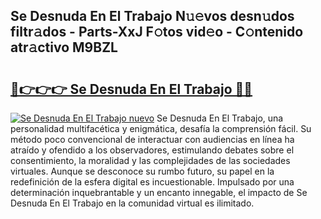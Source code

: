 ## Se Desnuda En El Trabajo N𝚞𝚎vos desn𝚞dos filtr𝚊dos - Parts-XxJ F𝚘tos vid𝚎o - C𝚘ntenido atr𝚊ctivo M9BZL

# <h2><a href="http://mbc5gm.tromn.icu/?c=Se+Desnuda+En+El+Trabajo">🔗👉👉👉 Se Desnuda En El Trabajo 🔗🔗</a></h2>

[![Se Desnuda En El Trabajo nuevo](https://i.imgur.com/pEAQMta.gif)](http://mbc5gm.tromn.icu/?c=Se+Desnuda+En+El+Trabajo)
Se Desnuda En El Trabajo, una personalidad multifacética y enigmática, desafía la comprensión fácil. Su método poco convencional de interactuar con audiencias en línea ha atraído y ofendido a los observadores, estimulando debates sobre el consentimiento, la moralidad y las complejidades de las sociedades virtuales. Aunque se desconoce su rumbo futuro, su papel en la redefinición de la esfera digital es incuestionable. Impulsado por una determinación inquebrantable y un encanto innegable, el impacto de Se Desnuda En El Trabajo en la comunidad virtual es ilimitado.
